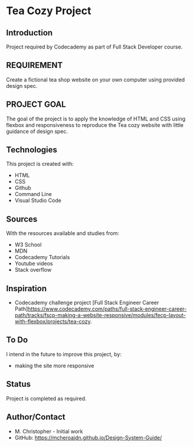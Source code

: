 # Tea Cozy Project
## Introduction
Project required by Codecademy as part of Full Stack Developer course. 

## REQUIREMENT
Create a fictional tea shop website on your own computer using provided design spec.

## PROJECT GOAL
The goal of the project is to apply the knowledge of HTML and CSS using flexbox and  responsiveness to reproduce the Tea cozy website with little guidance of design spec.

## Technologies
This project is created with:
* HTML
* CSS
* Github
* Command Line
* Visual Studio Code

## Sources
With the resources available and studies from:
* W3 School
* MDN
* Codecademy Tutorials
* Youtube videos
* Stack overflow

## Inspiration
*  Codecademy challenge project [Full Stack Engineer Career Path]https://www.codecademy.com/paths/full-stack-engineer-career-path/tracks/fscp-making-a-website-responsive/modules/fecp-layout-with-flexbox/projects/tea-cozy.

## To Do
I intend in the future to improve this project, by:
* making the site more responsive

## Status
Project is completed as required.

## Author/Contact
* M. Christopher - Initial work
* GitHub: https://mcheroajdn.github.io/Design-System-Guide/